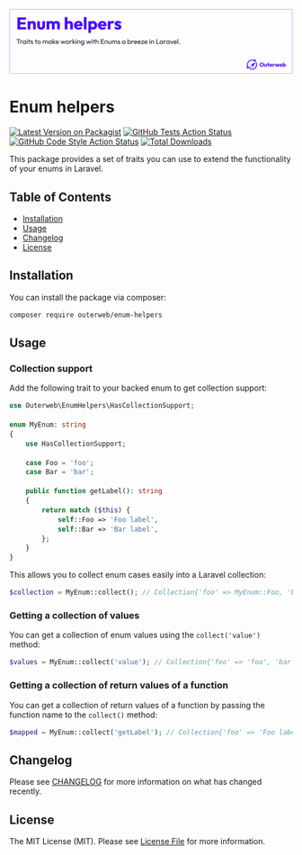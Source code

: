 ![Enum helpers](./docs/images/github-banner.png)

# Enum helpers

[![Latest Version on Packagist](https://img.shields.io/packagist/v/outerweb/enum-helpers.svg?style=flat-square)](https://packagist.org/packages/outerweb/enum-helpers)
[![GitHub Tests Action Status](https://img.shields.io/github/actions/workflow/status/outerweb/enum-helpers/run-tests.yml?branch=main&label=tests&style=flat-square)](https://github.com/outer-web/enum-helpers/actions?query=workflow%3Arun-tests+branch%3Amain)
[![GitHub Code Style Action Status](https://img.shields.io/github/actions/workflow/status/outerweb/enum-helpers/fix-php-code-style-issues.yml?branch=main&label=code%20style&style=flat-square)](https://github.com/outer-web/enum-helpers/actions?query=workflow%3A"Fix+PHP+code+style+issues"+branch%3Amain)
[![Total Downloads](https://img.shields.io/packagist/dt/outerweb/enum-helpers.svg?style=flat-square)](https://packagist.org/packages/outerweb/enum-helpers)

This package provides a set of traits you can use to extend the functionality of your enums in Laravel.

## Table of Contents

-   [Installation](#installation)
-   [Usage](#usage)
-   [Changelog](#changelog)
-   [License](#license)

## Installation

You can install the package via composer:

```bash
composer require outerweb/enum-helpers
```

## Usage

### Collection support

Add the following trait to your backed enum to get collection support:

```php
use Outerweb\EnumHelpers\HasCollectionSupport;

enum MyEnum: string
{
    use HasCollectionSupport;

    case Foo = 'foo';
    case Bar = 'bar';

    public function getLabel(): string
    {
        return match ($this) {
            self::Foo => 'Foo label',
            self::Bar => 'Bar label',
        };
    }
}
```

This allows you to collect enum cases easily into a Laravel collection:

```php
$collection = MyEnum::collect(); // Collection{'foo' => MyEnum::Foo, 'bar' => MyEnum::Bar}
```

### Getting a collection of values

You can get a collection of enum values using the `collect('value')` method:

```php
$values = MyEnum::collect('value'); // Collection{'foo' => 'foo', 'bar' => 'bar'}
```

### Getting a collection of return values of a function

You can get a collection of return values of a function by passing the function name to the `collect()` method:

```php
$mapped = MyEnum::collect('getLabel'); // Collection{'foo' => 'Foo label', 'bar' => 'Bar label'}
```

## Changelog

Please see [CHANGELOG](CHANGELOG.md) for more information on what has changed recently.

## License

The MIT License (MIT). Please see [License File](LICENSE.md) for more information.
